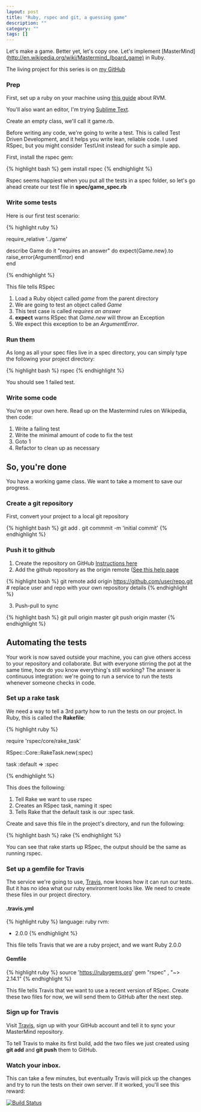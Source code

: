 ```yaml
---
layout: post
title: "Ruby, rspec and git, a guessing game"
description: ""
category: ""
tags: []
---
```


Let's make a game. Better yet, let's copy one. Let's implement [MasterMind](http://en.wikipedia.org/wiki/Mastermind_(board_game) in Ruby.

The living project for this series is on [my GitHub](https://github.com/tomv564/mastermind)

### Prep

First, set up a ruby on your machine using [this guide](http://railsapps.github.io/installrubyonrails-mac.html) about RVM.

You'll also want an editor, I'm trying [Sublime Text](http://www.sublimetext.com).

Create an empty class, we'll call it game.rb. 

Before writing any code, we're going to write a test. This is called Test Driven Development, and it helps you write lean, reliable code. I used RSpec, but you might consider TestUnit instead for such a simple app.

First, install the rspec gem:

{% highlight bash %}
gem install rspec
{% endhighlight %}

Rspec seems happiest when you put all the tests in a spec folder, so let's go ahead create our test file in **spec/game_spec.rb**

### Write some tests

Here is our first test scenario:

{% highlight ruby %}

require_relative '../game'

describe Game do 
	it "requires an answer" do
		expect{Game.new}.to raise_error(ArgumentError)
	end		
end

{% endhighlight %}

This file tells RSpec
1. Load a Ruby object called *game* from the parent directory
2. We are going to test an object called *Game*
3. This test case is called *requires an answer*
4. **expect** warns RSpec that *Game.new* will throw an Exception
5. We expect this exception to be an *ArgumentError*.

### Run them

As long as all your spec files live in a spec directory, you can simply type the following your project directory:

{% highlight bash %}
rspec
{% endhighlight %}

You should see 1 failed test.

### Write some code

You're on your own here. Read up on the Mastermind rules on Wikipedia, then code:
1. Write a failing test
2. Write the minimal amount of code to fix the test
3. Goto 1
4. Refactor to clean up as necessary

## So, you're done

You have a working game class. We want to take a moment to save our progress.

### Create a git repository

First, convert your project to a local git repository

{% highlight bash %}
git add .
git commmit -m 'initial commit'
{% endhighlight %}

### Push it to github

1. Create the repository on GitHub [Instructions here](https://help.github.com/articles/create-a-repo)
2. Add the github repository as the origin remote ([See this help page](https://help.github.com/articles/adding-a-remote)

{% highlight bash %}
git remote add origin https://github.com/user/repo.git # replace user and repo with your own repository details
{% endhighlight %}

3. Push-pull to sync

{% highlight bash %}
git pull origin master
git push origin master
{% endhighlight %}

## Automating the tests

Your work is now saved outside your machine, you can give others access to your repository and collaborate. But with everyone stirring the pot at the same time, how do you know everything's still working? The answer is continuous integration: we're going to run a service to run the tests whenever someone checks in code. 

### Set up a rake task

We need a way to tell a 3rd party how to run the tests on our project. In Ruby, this is called the **Rakefile**:

{% highlight ruby %}

require 'rspec/core/rake_task'

RSpec::Core::RakeTask.new(:spec)

task :default => :spec

{% endhighlight %}

This does the following:
1. Tell Rake we want to use rspec
2. Creates an RSpec task, naming it :spec
3. Tells Rake that the default task is our :spec task.

Create and save this file in the project's directory, and run the following:

{% highlight bash %}
rake
{% endhighlight %}

You can see that rake starts up RSpec, the output should be the same as running rspec.

### Set up a gemfile for Travis

The service we're going to use, [Travis](https://travis-ci.org), now knows how it can run our tests. But it has no idea what our ruby environment looks like. We need to create these files in our project directory.

#### .travis.yml
{% highlight ruby %}
language: ruby
rvm:
  - 2.0.0
{% endhighlight %}

This file tells Travis that we are a ruby project, and we want Ruby 2.0.0 

#### Gemfile
{% highlight ruby %}
source 'https://rubygems.org'
gem "rspec"    , "~> 2.14.1"
{% endhighlight %}

This file tells Travis that we want to use a recent version of RSpec.
Create these two files for now, we will send them to GitHub after the next step.

### Sign up for Travis

Visit [Travis](https://travis-ci.org), sign up with your GitHub account and tell it to sync your MasterMind repository.

To tell Travis to make its first build, add the two files we just created using **git add** and **git push** them to GitHub.

### Watch your inbox.

This can take a few minutes, but eventually Travis will pick up the changes and try to run the tests on their own server. If it worked, you'll see this reward:

[![Build Status](https://travis-ci.org/tomv564/mastermind.png?branch=master)](https://travis-ci.org/tomv564/mastermind)